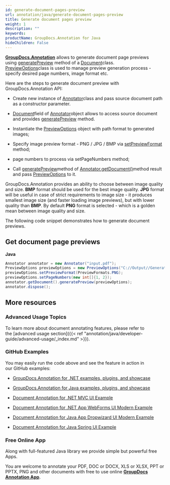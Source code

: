 ```yaml
---
id: generate-document-pages-preview
url: annotation/java/generate-document-pages-preview
title: Generate document pages preview
weight: 1
description: ""
keywords: 
productName: GroupDocs.Annotation for Java
hideChildren: False
---
```

**[GroupDocs.Annotation](https://products.groupdocs.com/annotation/java)** allows to generate document page previews using [generatePreview](https://apireference.groupdocs.com/java/annotation/com.groupdocs.annotation/Document#generatePreview(com.groupdocs.annotation.options.pagepreview.PreviewOptions)) method of a [Document](https://apireference.groupdocs.com/java/annotation/com.groupdocs.annotation/Document)class.  
[PreviewOptions](https://apireference.groupdocs.com/java/annotation/com.groupdocs.annotation.options.pagepreview/PreviewOptions)class is used to manage preview generation process - specify desired page numbers, image format etc.

Here are the steps to generate document preview with GroupDocs.Annotation API:

*   Create new instance of [Annotator](https://apireference.groupdocs.com/java/annotation/com.groupdocs.annotation/Annotator)class and pass source document path as a constructor parameter.
    
*   [Document](https://apireference.groupdocs.com/java/annotation/com.groupdocs.annotation/Document)field of [Annotator](https://apireference.groupdocs.com/java/annotation/com.groupdocs.annotation/Annotator)object allows to access source document and provides [generatePreview](https://apireference.groupdocs.com/java/annotation/com.groupdocs.annotation/Document#generatePreview(com.groupdocs.annotation.options.pagepreview.PreviewOptions)) method. 
    
*   Instantiate the [PreviewOptions](https://apireference.groupdocs.com/java/annotation/com.groupdocs.annotation.options.pagepreview/PreviewOptions) object with path format to generated images;
    
*   Specify image preview format - PNG / JPG / BMP via [setPreviewFormat](https://apireference.groupdocs.com/java/annotation/com.groupdocs.annotation.options.pagepreview/PreviewOptions#setPreviewFormat(int)) method; 
    
*   page numbers to process via setPageNumbers method;
*   Call [generatePreview](https://apireference.groupdocs.com/java/annotation/com.groupdocs.annotation/Document#generatePreview(com.groupdocs.annotation.options.pagepreview.PreviewOptions))method of [Annotator.getDocument()](https://apireference.groupdocs.com/java/annotation/com.groupdocs.annotation/Annotator#getDocument())method result and pass [PreviewOptions](https://apireference.groupdocs.com/java/annotation/com.groupdocs.annotation.options.pagepreview/PreviewOptions) to it. 
    

  

GroupDocs.Annotation provides an ability to choose between image quality and size. **BMP** format should be used for the best image quality. **JPG** format will be useful in case of strict requirements to image size - it produces smallest image size (and faster loading image previews), but with lower quality than **BMP**. By default **PNG** format is selected - which is a golden mean between image quality and size.

The following code snippet demonstrates how to generate document previews.

## Get document page previews 

**Java**

```csharp
Annotator annotator = new Annotator("input.pdf");
PreviewOptions previewOptions = new PreviewOptions("C://Output//GenerateDocumentPagesPreview_{0}.png");
previewOptions.setPreviewFormat(PreviewFormats.PNG);
previewOptions.setPageNumbers(new int[]{1, 2});
annotator.getDocument().generatePreview(previewOptions);
annotator.dispose();
```

## More resources

### Advanced Usage Topics

To learn more about document annotating features, please refer to the [advanced usage section]({{< ref "annotation/java/developer-guide/advanced-usage/_index.md" >}}).

### GitHub Examples

You may easily run the code above and see the feature in action in our GitHub examples:

*   [GroupDocs.Annotation for .NET examples, plugins, and showcase](https://github.com/groupdocs-annotation/GroupDocs.Annotation-for-.NET)
    
*   [GroupDocs.Annotation for Java examples, plugins, and showcase](https://github.com/groupdocs-annotation/GroupDocs.Annotation-for-Java)
    
*   [Document Annotation for .NET MVC UI Example](https://github.com/groupdocs-annotation/GroupDocs.Annotation-for-.NET-MVC) 
    
*   [Document Annotation for .NET App WebForms UI Modern Example](https://github.com/groupdocs-annotation/GroupDocs.Annotation-for-.NET-WebForms)
    
*   [Document Annotation for Java App Dropwizard UI Modern Example](https://github.com/groupdocs-annotation/GroupDocs.Annotation-for-Java-Dropwizard)
    
*   [Document Annotation for Java Spring UI Example](https://github.com/groupdocs-annotation/GroupDocs.Annotation-for-Java-Spring)
    

### Free Online App

Along with full-featured Java library we provide simple but powerful free Apps.

You are welcome to annotate your PDF, DOC or DOCX, XLS or XLSX, PPT or PPTX, PNG and other documents with free to use online **[GroupDocs Annotation App](https://products.groupdocs.app/annotation)**.
